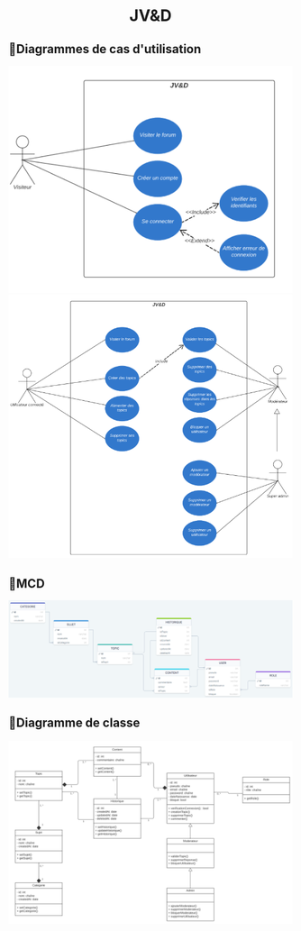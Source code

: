 <h1 align="center">JV&D</h1>

## 📸Diagrammes de cas d'utilisation

![vue diagramme_cas_utilisation1](.github/assets/DiagrammeCasUtilisation1.png) ![vue diagramme_cas_utilisation2](.github/assets/diagrammeCasUtilisation2.png)<br>

## 📸MCD

![vue MCD](.github/assets/MCD.png)<br>

## 📸Diagramme de classe

![vue diagramme_classe](.github/assets/diagrammeClasse.png)<br>
